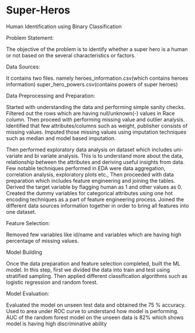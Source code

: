 # Super-Heros
Human Identification using Binary Classification

Problem Statement:

The objective of the problem is to identify whether a super hero is a human or not based on the several characteristics or factors.

Data Sources:

It contains two files. namely heroes_information.csv(which contains heroes information) super_hero_powers.csv(contains powers of super heroes) 

Data Preprocessing and Preparation:

Started with understanding the data and performing simple sanity checks. Filtered out the rows which are having null/unknown(-) values in Race column. Then proceed with performing missing value and outlier analysis. Identified that few attributes/columns such as weight, publisher consists of missing values. Imputed those missing values using imputation techniques such as median and model based imputation. 

Then performed exploratory data analysis on dataset which includes uni-variate and bi variate analysis. This is to understand more about the data, relationship between the attributes and deriving useful insights from data. Few notable techniques performed in EDA were data aggregation, correlation analysis, exploratory plots etc., Then proceeded with data preparation which includes feature engineering and joining the tables. Derived the target variable by flagging human as 1 and other values as 0. Created the dummy variables for categorical attributes using one hot encoding techniques as a part of feature engineering process. Joined the different data sources information together in order to bring all features into one dataset. 

Feature Selection:

Removed few variables like id/name and variables which are having high percentage of missing values.

Model Building

Once the data preparation and feature selection completed, built the ML model. In this step, first we divided the data into train and test using stratified sampling. Then applied different classification algorithms such as logistic regression and random forest. 

Model Evaluation:

Evaluated the model on unseen test data and obtained the 75 % accuracy. Used to area under ROC curve to understand how model is performing. AUC of the random forest model on the unseen data is 82% which shows model is having high discriminative ability

